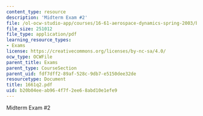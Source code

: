 ```yaml
---
content_type: resource
description: 'Midterm Exam #2'
file: /ol-ocw-studio-app/courses/16-61-aerospace-dynamics-spring-2003/b20b04eeab964f7f2ee68abd10e1efe9_1661q2.pdf
file_size: 251012
file_type: application/pdf
learning_resource_types:
- Exams
license: https://creativecommons.org/licenses/by-nc-sa/4.0/
ocw_type: OCWFile
parent_title: Exams
parent_type: CourseSection
parent_uid: fdf7dff2-89af-528c-9db7-e5150dee32de
resourcetype: Document
title: 1661q2.pdf
uid: b20b04ee-ab96-4f7f-2ee6-8abd10e1efe9
---
```

Midterm Exam #2